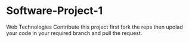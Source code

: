 # Software-Project-1
Web Technologies 
Contribute this project first fork the reps
then upolad your code in your required branch and pull the request.
